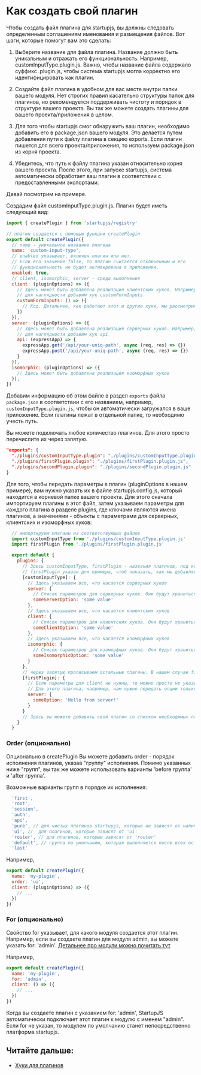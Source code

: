 # Как создать свой плагин

Чтобы создать файл плагина для startupjs, вы должны следовать определенным соглашениям именования и размещения файлов. Вот шаги, которые помогут вам это сделать:

1) Выберите название для файла плагина. Название должно быть уникальным и отражать его функциональность. Например, customInputType.plugin.js. Важно, чтобы название файла содержало суффикс .plugin.js, чтобы система startupjs могла корректно его идентифицировать как плагин.

2) Создайте файл плагина в удобном для вас месте внутри папки вашего модуля. Нет строгих правил касательно структуры папок для плагинов, но рекомендуется поддерживать чистоту и порядок в структуре вашего проекта. Вы так же можете создать плагины для вашего проекта/приложения в целом.

3) Для того чтобы startupjs смог обнаружить ваш плагин, необходимо добавить его в package.json вашего модуля. Это делается путем добавления пути к файлу плагина в секцию exports. Если плагин пишется для всего проекта/приложения, то используем package.json из корня проекта.

4) Убедитесь, что путь к файлу плагина указан относительно корня вашего проекта. После этого, при запуске startupjs, система автоматически обработает ваш плагин в соответствии с предоставленными экспортами.

Давай посмотрим на примере.

Создадим файл customInputType.plugin.js.
Плагин будет иметь следующий вид:

```js
import { createPlugin } from 'startupjs/registry'

// плагин создается с помощью функции createPlugin
export default createPlugin({
  // name - уникальное название плагина
  name: 'custom-input-type',
  // enabled указывает, включен плагин или нет.
  // Если его значение false, то плагин считается отключенным и его
  // функциональность не будет активирована в приложении.
  enabled: true,
  // client, isomorphic, server - среда выполнения
  client: (pluginOptions) => ({
    // Здесь может быть добавлена реализация клиентских хуков. Например,
    // для наглядности добавим хук customFormInputs
    customFormInputs: () => ({
      // Код. Детальнее, как работают этот и другие хуки, мы рассмотрим позже
    })
  }),
  server: (pluginOptions) => ({
    // Здесь может быть добавлена реализация серверных хуков. Например,
    // для наглядности добавим хук api
    api: (expressApp) => {
      expressApp.get('/api/your-uniq-path', async (req, res) => {})
      expressApp.post('/api/your-uniq-path', async (req, res) => {})
    }
  }),
  isomorphic: (pluginOptions) => ({
    // Здесь может быть добавлена реализация изоморфных хуков
  }),
})
```

Добавим информацию об этом файле в раздел `exports` файла `package.json` в соответствии с его названием, например, `customInputType.plugin.js`, чтобы он автоматически загружался в ваше приложение. Если плагины лежат в отдельной папке, то необходимо учесть путь.

Вы можете подключать любое количество плагинов. Для этого просто перечислите их через запятую.

```json
"exports": {
  "./plugins/customInputType.plugin": "./plugins/customInputType.plugin.js",
  "./plugins/firstPlugin.plugin": "./plugins/firstPlugin.plugin.js",
  "./plugins/secondPlugin.plugin": "./plugins/secondPlugin.plugin.js"
}
```

Для того, чтобы передать параметры в плагин (pluginOptions в нашем примере), вам нужно указать их в файле startupjs.config.js, который находится в корневой папке вашего проекта. Для этого сначала импортируем плагины в этот файл, затем указываем параметры для каждого плагина в разделе plugins, где ключами являются имена плагинов, а значениями - объекты с параметрами для серверных, клиентских и изоморфных хуков:

```js
  // импортируем плагины из соответствующих файлов
  import customInputType from './plugins/customInputType.plugin.js'
  import firstPlugin from './plugins/firstPlugin.plugin.js'

  export default {
    plugins: {
      // Здесь customInputType, firstPlugin - названия плагинов, под которыми мы их импортировали
      // firstPlugin указан для примера, чтоб показать, как мы добавляем несколько плагинов в этот файл
      [customInputType]: {
        // Здесь указываем все, что касается серверных хуков
        server: {
          // Список параметров для серверных хуков. Они будут храниться в pluginOptions и доступны в хуках.
          someServerOption: 'some value'
        },
        // Здесь указываем все, что касается клиентских хуков
        client: {
          // Список параметров для клиентских хуков. Они будут храниться в pluginOptions и доступны в хуках.
          someClientOption: 'some value'
        },
        // Здесь указываем все, что касается изоморфных хуков
        isomorphic: {
          // Список параметров для изоморфных хуков. Они будут храниться в pluginOptions и доступны в хуках.
          someIsomorphicOption: 'some value'
        }
      },
      // через запятую прописываем остальные плагины. В нашем случае firstPlugin
      [firstPlugin]: {
        // Eсли параметры для client не нужны, то можно просто не указывать этот блок. Аналогично с server и isomorphic
        // Для этого плагина, например, нам нужно передать опции только для серверных хуков.
        server: {
          someOption: 'Hello from server!'
        }
      }
      // Здесь вы можете добавить свой плагин со списком необходимых параметров.
    }
  }
```

### Order (опционально)

Опционально в createPlugin Вы можете добавить order - порядок исполнения плагинов, указав "группу" исполнения.
Помимо указанных ниже "групп", вы так же можете использовать варианты 'before группа' и 'after группа'.

Возможные варианты групп в порядке их исполнения:

```js
  'first',
  'root',
  'session',
  'auth',
  'api',
  'pure', // для чистых плагинов startupjs, которые не зависят от наличия 'ui' или 'router'
  'ui', //  для плагинов, которые зависят от 'ui'
  'router', // для плагинов, которые зависят от 'router'
  'default', // группа по умолчанию, которая выполняется после всех остальных
  'last'
```

Например,

```js
export default createPlugin({
  name: 'my-plugin',
  order: 'ui',
  client: (pluginOptions) => ({
    // ...
  })
})
```

### For (опционально)

Свойство for указывает, для какого модуля создается этот плагин. Например, если вы создаете плагин для модуля admin, вы можете указать for: 'admin'. [Детальнее про модули можно почитать тут](https://github.com/startupjs/startupjs/blob/master/packages/startupjs/aboutModules.ru.md)

Например,

```js
export default createPlugin({
  name: 'my-plugin',
  for: 'admin',
  client: () => ({
    // ...
  })
})
```

Когда вы создаете плагин с указанием for: 'admin', StartupJS автоматически подключает этот плагин к модулю с именем "admin".
Если for не указан, то модулем по умолчанию станет непосредственно платформа startupjs.


## Читайте дальше:
- [Хуки для плагинов](https://github.com/startupjs/startupjs/blob/master/packages/startupjs/hooks.ru.md)
